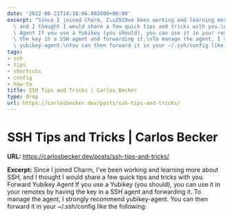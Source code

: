 ```yaml
---
date: '2022-08-21T14:18:06.802000+00:00'
excerpt: "Since I joined Charm, I\u2019ve been working and learning more about SSH,\
  \ and I thought I would share a few quick tips and tricks with you.\nForward Yubikey\
  \ Agent If you use a Yubikey (you should), you can use it in your remotes by having\
  \ the key in a SSH agent and forwarding it.\nTo manage the agent, I strongly recommend\
  \ yubikey-agent.\nYou can then forward it in your ~/.ssh/config like the following:"
tags:
- ssh
- tips
- shortcuts
- config
- how-to
title: SSH Tips and Tricks | Carlos Becker
type: drop
url: https://carlosbecker.dev/posts/ssh-tips-and-tricks/
---
```


# SSH Tips and Tricks | Carlos Becker

**URL:** https://carlosbecker.dev/posts/ssh-tips-and-tricks/

**Excerpt:** Since I joined Charm, I’ve been working and learning more about SSH, and I thought I would share a few quick tips and tricks with you.
Forward Yubikey Agent If you use a Yubikey (you should), you can use it in your remotes by having the key in a SSH agent and forwarding it.
To manage the agent, I strongly recommend yubikey-agent.
You can then forward it in your ~/.ssh/config like the following:
